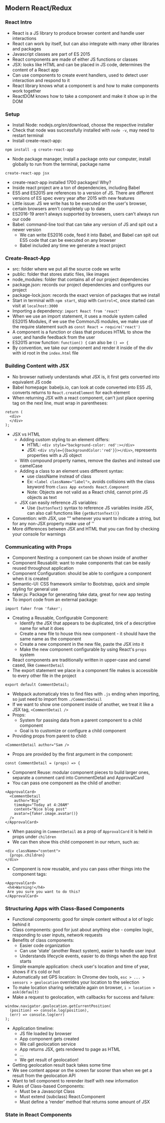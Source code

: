 ## Modern React/Redux
### React Intro
* React is a JS library to produce browser content and handle user interactions
* React can work by itself, but can also integrate with many other libraries and packages
* Javascript classes are part of ES 2015
* React components are made of either JS functions or classes
* JSX: looks like HTML and can be placed in JS code, determines the content of a React app
* Can use components to create event handlers, used to detect user interaction and respond to it
* React library knows what a component is and how to make components work together
* ReactDOM knows how to take a component and make it show up in the DOM

### Setup
* Install Node: nodejs.org/en/download, choose the respective installer
* Check that node was successfully installed with `node -v`, may need to restart terminal
* Install create-react-app:
```
npm install -g create-react-app
```
* Node package manager, install a package onto our computer, install globally to run from the terminal, package name
```
create-react-app jsx
```
* create-react-app installed 1700 packages! Why?
* Inside react project are a ton of dependencies, including Babel
* ES5 and ES2015 are references to a version of JS. There are different versions of ES spec every year after 2015 with new features
* Little issue: JS we write has to be executed on the user's browser, certain browsers aren't completely up to date
* ES2016-19 aren't always supported by browsers, users can't always run our code
* Babel: command-line tool that can take any version of JS and spit out a newer version
  * We can write ES2016 code, feed it into Babel, and Babel can spit out ES5 code that can be executed on any browser
  * Babel included any time we generate a react project

### Create-React-App
* src: folder where we put all the source code we write
* public: folder that stores static files, like images
* node_modules: folder that contains all of our project dependencies
* package.json: records our project dependencies and configures our project
* package-lock.json: records the exact version of packages that we install
* Start in terminal with `npm start`, stop with `Control+C`, once started can visit at `localhost:3000`
* Importing a dependency: `import React from 'react'`
* When we use an import statement, it uses a module system called ES2015 Modules, if we use the CommonJS modules, we make use of the require statement such as `const React = require('react')`
* A component is a function or class that produces HTML to show the user, and handle feedback from the user
* ES2015 arrow function: `function() {` can also be `() => {`
* By convention, we take our component and render it inside of the div with id root in the `index.html` file

### Building Content with JSX
* No browser natively understands what JSX is, it first gets converted into equivalent JS code
* Babel homepage: babeljs.io, can look at code converted into ES5 JS, converts returns to `React.createElement` for each element
* When returning JSX with a react component, can't just place opening tag on the next line, must wrap in parentheses:
```
return (
  <div>
  </div>
);
```
* JSX vs HTML
  * Adding custom styling to an element differs: 
    * HTML: `<div style="background-color: red':></div>`
    * JSX: `<div style={{backgroundColor:'red'}}></div>`, represents properties with a JS object
  * With compound property names, remove the dashes and instead use camelCase
  * Adding a class to an element uses different syntax:
    * use className instead of class
    * Ex: `<label className="label">`, avoids collisions with the class keyword from `class App extends React.Component`
    * Note: Objects are not valid as a React child, cannot print JS objects as text
  * JSX can easily reference JS variables:
    * Use `{buttonText}` syntax to reference JS variables inside JSX, can also call functions like `{getButtonText()}`
* Convention: with JSX, use "" whenever you want to indicate a string, but for any non-JSX property make use of ''
* More differences between JSX and HTML that you can find by checking your console for warnings

### Communicating with Props
* Component Nesting: a component can be shown inside of another
* Component Reusabilit: want to make components that can be easily reused throughout application
* Component Configuration: should be able to configure a component when it is created
* Semantic-UI: CSS framework similar to Bootstrap, quick and simple styling for general use
* faker.js: Package for generating fake data, great for new app testing
* To import code from an external package:
```
import faker from 'faker';
```
* Creating a Reusable, Configurable Component:
  * Identify the JSX that appears to be duplicated, tink of a descriptive name for what it does
  * Create a new file to house this new component - it should have the same name as the component
  * Create a new component in the new file, paste the JSX into it
  * Make the new component configurable by using React's `props` system
* React components are traditionally written in upper-case and camel cased, like `CommentDetail`
* The export statement we place in a component file makes is accessible to every other file in the project
```
export default CommentDetail;
```
* Webpack automaticaly tries to find files with `.js` ending when importing, so just need to import from `./CommentDetail`
* If we want to show one component inside of another, we treat it like a JSX tag, `<CommentDetail />`
* Props:
  * System for passing data from a parent component to a child component
  * Goal is to customize or configure a child component
* Providing props from parent to child:
```
<CommentDetail author="Sam />
```
* Props are provided by the first argument in the component:
```
const CommentDetail = (props) => {
```
* Component Reuse: modular component pieces to build larger ones, separate a comment card into CommentDetail and ApprovalCard
* You can pass one component as the child of another:
```
<ApprovalCard>
  <CommentDetail
    author="Big"
    timeAgo="Today at 4:20AM"
    content="Nice blog post"
    avatar={faker.image.avatar()}
  />
</ApprovalCard>
```
* When passing in `CommentDetail` as a prop of `ApprovalCard` it is held in props under `children`
* We can then show this child component in our return, such as:
```
<div className="content">
  {props.children}
</div>
```
* Component is now reusable, and you can pass other things into the component tags:
```
<ApprovalCard>
 <h4>Warning!</h4>
 Are you sure you want to do this?
</ApprovalCard>
```

### Structuring Apps with Class-Based Components 
* Functional components: good for simple content without a lot of logic behind it
* Class components: good for just about anything else - complex logic, responding to user inputs, network requests
* Benefits of class components:
  * Easier code organization
  * Can use 'state' (another React system), easier to handle user input
  * Understands lifecycle events, easier to do things when the app first starts
* Simple example application: check user's location and time of year, shows if it's cold or hot
* Automatically set GPS location: In Chrome dev tools, `esc > ... > sensors > geolocation` overrides your location to the selection
* To make location sharing selectable again on browser, `i > location > ask(default)`
* Make a request to geolocation, with callbacks for success and failure:
```
window.navigator.geolocation.getCurrentPosition(
  (position) => console.log(position),
  (err) => console.log(err)
);
```
* Application timeline: 
  * JS file loaded by browser
  * App component gets created
  * We call geolocation service
  * App returns JSX, gets rendered to page as HTML 
  * ... 
  * We get result of geolocation!
* Getting geolocation result back takes some time
* We see content appear on the screen far sooner than when we get a result from the geolocation API
* Want to tell component to rerender itself with new information
* Rules of Class-based Components:
  * Must be a Javascript Class
  * Must extend (subclass) React.Component 
  * Must define a 'render' method that returns some amount of JSX

### State in React Components

